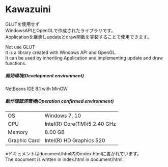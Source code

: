 # Kawazuini

GLUTを使用せず  
WindowsAPIとOpenGLで作成されたライブラリです。  
Applicationを継承しupdateとdraw関数を実装することで使用できます。

Not use GLUT  
It is a library created with Windows API and OpenGL.  
It can be used by inheriting Application and implementing update and draw functions.

##### 開発環境(Development environment)
NetBeans IDE 8.1 with MinGW

##### 動作確認済環境(Operation confirmed environment)
|||
|:--|:--|
|OS|Windows 7, 10|
|CPU|Intel(R) Core(TM)i5 2.40 GHz|
|Memory|8.00 GB|
|Graphic Card|Intel(R) HD Graphics 520|

※ドキュメントはdocument/html内のindex.htmlに書かれています。  
The document is written in index.html in document/html.
